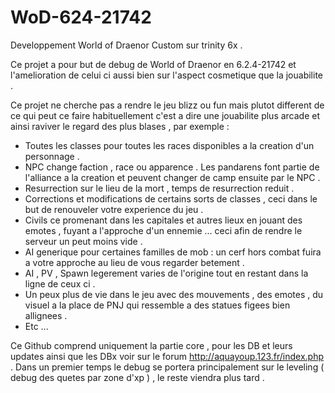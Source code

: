 # WoD-624-21742
Developpement World of Draenor Custom sur trinity 6x .

Ce projet a pour but de debug de World of Draenor en 6.2.4-21742 et l'amelioration de celui ci aussi bien sur l'aspect cosmetique que la jouabilite .

Ce projet  ne cherche pas a rendre le jeu blizz ou fun mais plutot different de ce qui peut ce faire habituellement c'est a dire une jouabilite plus arcade et ainsi raviver le regard des plus blases , par exemple :
- Toutes les classes pour toutes les races disponibles a la creation d'un personnage .
- NPC change faction , race ou apparence . Les pandarens font partie de l'alliance a la creation et peuvent changer de camp ensuite par le NPC .
- Resurrection sur le lieu de la mort , temps de resurrection reduit .
- Corrections et modifications de certains sorts de classes , ceci dans le but de renouveler votre experience du jeu .
- Civils ce promenant dans les capitales et autres lieux en jouant des emotes , fuyant a l'approche d'un ennemie ... ceci afin de rendre le serveur un peut moins vide .
- AI generique pour certaines familles de mob : un cerf hors combat fuira a votre approche au lieu de vous regarder betement .
- AI , PV , Spawn legerement varies de l'origine tout en restant dans la ligne de ceux ci .
- Un peux plus de vie dans le jeu avec des mouvements , des emotes , du visuel a la place de PNJ qui ressemble a des statues figees bien allignees .
- Etc ...

Ce Github comprend uniquement la partie core , pour les DB et leurs updates ainsi que les DBx voir sur le forum http://aquayoup.123.fr/index.php  .
Dans un premier temps le debug se portera principalement sur le leveling ( debug des quetes par zone d'xp ) , le reste viendra plus tard .
